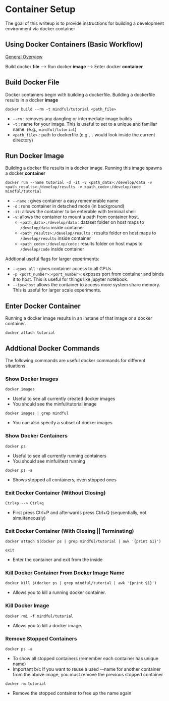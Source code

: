# Container Setup

The goal of this writeup is to provide instructions for building a development environment via docker container

## Using Docker Containers (Basic Workflow)

[General Overview](https://docs.docker.com/engine/docker-overview/)

Build docker **file** --> Run docker **image** --> Enter docker **container**

## Build Docker File

Docker containers begin with building a dockerfile. Building a dockerfile results in a docker **image**

``docker build --rm -t mindful/tutorial <path_file>``

- `--rm` : removes any dangling or intermediate image builds
- `-t` : name for your image. This is useful to set to a unique and familiar name. (e.g., `mindful/tutorial`)
- `<path_file>` : path to dockerfile (e.g., `.` would look inside the current directory)

## Run Docker Image

Building a docker file results in a docker image. Running this image spawns a docker **container**

``docker run --name tutorial -d -it -v <path_data>:/develop/data -v <path_results>:/develop/results -v <path_code>:/develop/code mindful/tutorial``

- `--name` : gives container a easy rememerable name
- `-d` : runs container in detached mode (in background)
- `-it`:  allows the container to be enterable with terminal shell
- `-v`: allows the container to mount a path from container host. 
   - `<path_data>:/develop/data` : dataset folder on host maps to `/develop/data` inside container
   - `<path_results>:/develop/results` : results folder on host maps to `/develop/results` inside container
   - `<path_code>:/develop/code` : results folder on host maps to `/develop/code` inside container

Addtional useful flags for larger experiments:

- `--gpus all` : gives container access to all GPUs
- `-p <port_number>:<port_number>`: exposes port from container and binds it to host. This is useful for things like jupyter notebook.
- `--ipc=host` allows the container to access more system share memory. This is useful for larger scale experiments.

## Enter Docker Container

Running a docker image results in an instane of that image or a docker container. 

``docker attach tutorial``

## Addtional Docker Commands 

The following commands are useful docker commands for different situations. 

### Show Docker Images 

```docker images```

- Useful to see all currently created docker images
- You should see the minful/tutorial image

```docker images | grep mindful```

- You can also specify a subset of docker images

### Show Docker Containers

```docker ps```

- Useful to see all currently running containers
- You should see minful/test running

```docker ps -a```

- Shows stopped all containers, even stopped ones

### Exit Docker Container (Without Closing)

```Ctrl+p --> Ctrl+q```

- First press Ctrl+P and afterwards press Ctrl+Q (sequentially, not simultaneously)

### Exit Docker Container (With Closing || Terminating)

```docker attach $(docker ps | grep mindful/tutorial | awk '{print $1}')```

```exit```

- Enter the container and exit from the inside

### Kill Docker Container From Docker Image Name

```docker kill $(docker ps | grep mindful/tutorial | awk '{print $1}')```

- Allows you to kill a running docker container. 

### Kill Docker Image

```docker rmi -f mindful/tutorial ```

- Allows you to kill a docker image. 

### Remove Stopped Containers

```docker ps -a``` 

- To show all stopped containers (remember each container has unique name)
- Important b/c If you want to reuse a used --name for another container from the above image, you must remove the previous stopped container

```docker rm tutorial```

- Remove the stopped container to free up the name again
